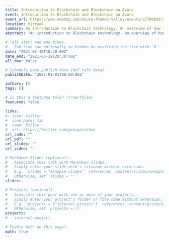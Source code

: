 ```yaml
---
title: Introduction to Blockchain and Blockchain on Azure
event: Introduction to Blockchain and Blockchain on Azure
event_url: https://www.meetup.com/Azure-Thames-Valley/events/277008287/
location: Virtual
summary: An introduction to Blockchain technology. An overview of how to implement Blockchain applications and deploy them to Azure
abstract: "An introduction to Blockchain technology. An overview of how to implement Blockchain applications and deploy them to Azure"

# Talk start and end times.
#   End time can optionally be hidden by prefixing the line with `#`.
date: "2021-05-18T18:30:00Z"
date_end: "2021-05-18T20:30:00Z"
all_day: false

# Schedule page publish date (NOT talk date).
publishDate: "2021-01-01T00:00:00Z"

authors: []
tags: []

# Is this a featured talk? (true/false)
featured: false

links:
#- icon: twitter
#  icon_pack: fab
#  name: Follow
#  url: https://twitter.com/georgecushen
url_code: ""
url_pdf: ""
url_slides: ""
url_video: ""

# Markdown Slides (optional).
#   Associate this talk with Markdown slides.
#   Simply enter your slide deck's filename without extension.
#   E.g. `slides = "example-slides"` references `content/slides/example-slides.md`.
#   Otherwise, set `slides = ""`.
slides: 

# Projects (optional).
#   Associate this post with one or more of your projects.
#   Simply enter your project's folder or file name without extension.
#   E.g. `projects = ["internal-project"]` references `content/project/deep-learning/index.md`.
#   Otherwise, set `projects = []`.
projects:
# - internal-project

# Enable math on this page?
math: true
---
```

